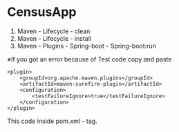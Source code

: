 # CensusApp

1. Maven - Lifecycle - clean
2. Maven - Lifecycle - install                     
3. Maven - Plugins - Spring-boot - Spring-boot:run

※If you got an error because of Test code copy and paste
```
<plugin>
	<groupId>org.apache.maven.plugins</groupId>
	<artifactId>maven-surefire-plugin</artifactId>
	<configuration>
		<testFailureIgnore>true</testFailureIgnore>
	</configuration>
</plugin>
```
This code inside pom.xml - <plugins> tag. 

